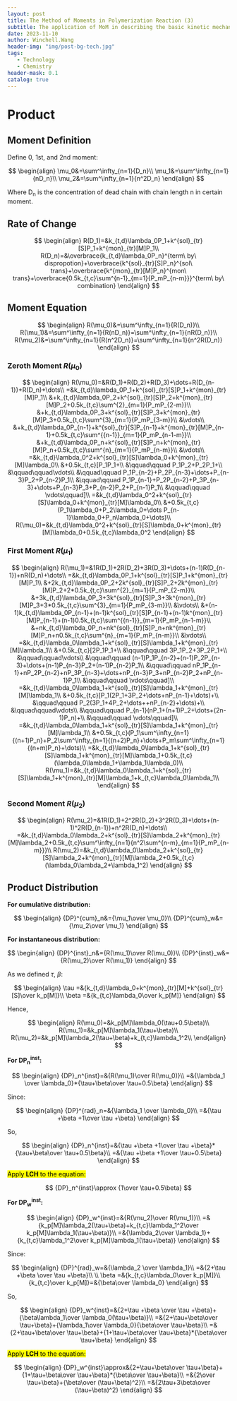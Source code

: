 ```yaml
---
layout: post
title: The Method of Moments in Polymerization Reaction (3)
subtitle: The application of MoM in describing the basic kinetic mechanism of polymerization reaction
date: 2023-11-10
author: Winchell.Wang
header-img: "img/post-bg-tech.jpg"
tags:
   - Technology
   - Chemistry
header-mask: 0.1
catalog: true
---
```


# Product

## Moment Definition

Define 0, 1st, and 2nd moment:

$$
\begin{align}
\mu_0&=\sum^\infty_{n=1}{D_n}\\
\mu_1&=\sum^\infty_{n=1}{nD_n}\\
\mu_2&=\sum^\infty_{n=1}{n^2D_n}
\end{align}
$$

Where D<sub>n</sub> is the concentration of dead chain with chain length n in certain moment.

## Rate of Change

$$
\begin{align}
R(D_1)=&k_{t,d}\lambda_0P_1+k^{sol}_{tr}[S]P_1+k^{mon}_{tr}[M]P_1\\
R(D_n)=&\overbrace{k_{t,d}\lambda_0P_n}^{term\ by\ dispropotion}+\overbrace{k^{sol}_{tr}[S]P_n}^{sol\ trans}+\overbrace{k^{mon}_{tr}[M]P_n}^{mon\ trans}+\overbrace{0.5k_{t,c}\sum^{n-1}_{m=1}{P_mP_{n-m}}}^{term\ by\ combination}
\end{align}
$$

## Moment Equation

$$
\begin{align}
R(\mu_0)&=\sum^\infty_{n=1}{R(D_n)}\\
R(\mu_1)&=\sum^\infty_{n=1}{R(nD_n)}=\sum^\infty_{n=1}{nR(D_n)}\\
R(\mu_2)&=\sum^\infty_{n=1}{R(n^2D_n)}=\sum^\infty_{n=1}{n^2R(D_n)}
\end{align}
$$

### Zeroth Moment $R(\mu_0)$

$$
\begin{align}
R(\mu_0)=&R(D_1)+R(D_2)+R(D_3)+\dots+R(D_{n-1})+R(D_n)+\dots\\
=&k_{t,d}\lambda_0P_1+k^{sol}_{tr}[S]P_1+k^{mon}_{tr}[M]P_1\\
&+k_{t,d}\lambda_0P_2+k^{sol}_{tr}[S]P_2+k^{mon}_{tr}[M]P_2+0.5k_{t,c}\sum^{2}_{m=1}{P_mP_{2-m}}\\
&+k_{t,d}\lambda_0P_3+k^{sol}_{tr}[S]P_3+k^{mon}_{tr}[M]P_3+0.5k_{t,c}\sum^{3}_{m=1}{P_mP_{3-m}}\\
&\vdots\\
&+k_{t,d}\lambda_0P_{n-1}+k^{sol}_{tr}[S]P_{n-1}+k^{mon}_{tr}[M]P_{n-1}+0.5k_{t,c}\sum^{{n-1}}_{m=1}{P_mP_{n-1-m}}\\
&+k_{t,d}\lambda_0P_n+k^{sol}_{tr}[S]P_n+k^{mon}_{tr}[M]P_n+0.5k_{t,c}\sum^{n}_{m=1}{P_mP_{n-m}}\\
&\vdots\\
=&k_{t,d}\lambda_0^2+k^{sol}_{tr}[S]\lambda_0+k^{mon}_{tr}[M]\lambda_0\\
&+0.5k_{t,c}[P_1P_1+\\
&\qquad\qquad P_1P_2+P_2P_1+\\
&\qquad\qquad\vdots\\
&\qquad\qquad P_1P_{n-2}+P_2P_{n-3}+\dots+P_{n-3}P_2+P_{n-2}P_1\\
&\qquad\qquad P_1P_{n-1}+P_2P_{n-2}+P_3P_{n-3}+\dots+P_{n-3}P_3+P_{n-2}P_2+P_{n-1}P_1\\
&\qquad\qquad \vdots\qquad]\\
=&k_{t,d}\lambda_0^2+k^{sol}_{tr}[S]\lambda_0+k^{mon}_{tr}[M]\lambda_0\\
&+0.5k_{t,c}(P_1\lambda_0+P_2\lambda_0+\dots P_{n-1}\lambda_0+P_n\lambda_0+\dots)\\
R(\mu_0)=&k_{t,d}\lambda_0^2+k^{sol}_{tr}[S]\lambda_0+k^{mon}_{tr}[M]\lambda_0+0.5k_{t,c}\lambda_0^2
\end{align}
$$

### First Moment $R(\mu_1)$

$$
\begin{align}
R(\mu_1)=&1R(D_1)+2R(D_2)+3R(D_3)+\dots+(n-1)R(D_{n-1})+nR(D_n)+\dots\\
=&k_{t,d}\lambda_0P_1+k^{sol}_{tr}[S]P_1+k^{mon}_{tr}[M]P_1\\
&+2k_{t,d}\lambda_0P_2+2k^{sol}_{tr}[S]P_2+2k^{mon}_{tr}[M]P_2+2*0.5k_{t,c}\sum^{2}_{m=1}{P_mP_{2-m}}\\
&+3k_{t,d}\lambda_0P_3+3k^{sol}_{tr}[S]P_3+3k^{mon}_{tr}[M]P_3+3*0.5k_{t,c}\sum^{3}_{m=1}{P_mP_{3-m}}\\
&\vdots\\
&+(n-1)k_{t,d}\lambda_0P_{n-1}+(n-1)k^{sol}_{tr}[S]P_{n-1}+(n-1)k^{mon}_{tr}[M]P_{n-1}+(n-1)0.5k_{t,c}\sum^{{n-1}}_{m=1}{P_mP_{n-1-m}}\\
&+nk_{t,d}\lambda_0P_n+nk^{sol}_{tr}[S]P_n+nk^{mon}_{tr}[M]P_n+n0.5k_{t,c}\sum^{n}_{m=1}{P_mP_{n-m}}\\
&\vdots\\
=&k_{t,d}\lambda_0\lambda_1+k^{sol}_{tr}[S]\lambda_1+k^{mon}_{tr}[M]\lambda_1\\
&+0.5k_{t,c}[2P_1P_1+\\
&\qquad\qquad 3P_1P_2+3P_2P_1+\\
&\qquad\qquad\vdots\\
&\qquad\qquad (n-1)P_1P_{n-2}+(n-1)P_2P_{n-3}+\dots+(n-1)P_{n-3}P_2+(n-1)P_{n-2}P_1\\
&\qquad\qquad nP_1P_{n-1}+nP_2P_{n-2}+nP_3P_{n-3}+\dots+nP_{n-3}P_3+nP_{n-2}P_2+nP_{n-1}P_1\\
&\qquad\qquad \vdots\qquad]\\
=&k_{t,d}\lambda_0\lambda_1+k^{sol}_{tr}[S]\lambda_1+k^{mon}_{tr}[M]\lambda_1\\
&+0.5k_{t,c}[P_1(2P_1+3P_2+\dots+nP_{n-1}+\dots)+\\
&\qquad\qquad P_2(3P_1+4P_2+\dots++nP_{n-2}+\dots)+\\
&\qquad\qquad\vdots\\
&\qquad\qquad P_{n-1}(nP_1+(n+1)P_2+\dots+(2n-1)P_n)+\\
&\qquad\qquad \vdots\qquad]\\
=&k_{t,d}\lambda_0\lambda_1+k^{sol}_{tr}[S]\lambda_1+k^{mon}_{tr}[M]\lambda_1\\
&+0.5k_{t,c}(P_1\sum^\infty_{n=1}{(n+1)P_n}+P_2\sum^\infty_{n=1}{(n+2)P_n}+\dots+P_m\sum^\infty_{n=1}{(n+m)P_n}+\dots)\\
=&k_{t,d}\lambda_0\lambda_1+k^{sol}_{tr}[S]\lambda_1+k^{mon}_{tr}[M]\lambda_1+0.5k_{t,c}(\lambda_0\lambda_1+\lambda_1\lambda_0)\\
R(\mu_1)=&k_{t,d}\lambda_0\lambda_1+k^{sol}_{tr}[S]\lambda_1+k^{mon}_{tr}[M]\lambda_1+k_{t,c}\lambda_0\lambda_1\\
\end{align}
$$

### Second Moment $R(\mu_2)$

$$
\begin{align}
R(\mu_2)=&1R(D_1)+2^2R(D_2)+3^2R(D_3)+\dots+(n-1)^2R(D_{n-1})+n^2R(D_n)+\dots\\
=&k_{t,d}\lambda_0\lambda_2+k^{sol}_{tr}[S]\lambda_2+k^{mon}_{tr}[M]\lambda_2+0.5k_{t,c}\sum^\infty_{n=1}{n^2\sum^{n-m}_{m=1}{P_mP_{n-m}}}\\
R(\mu_2)=&k_{t,d}\lambda_0\lambda_2+k^{sol}_{tr}[S]\lambda_2+k^{mon}_{tr}[M]\lambda_2+0.5k_{t,c}(\lambda_0\lambda_2+\lambda_1^2)
\end{align}
$$

## Product Distribution

**For cumulative distribution:**

$$
\begin{align}
{DP}^{cum}_n&={\mu_1\over \mu_0}\\
{DP}^{cum}_w&={\mu_2\over \mu_1}
\end{align}
$$

**For instantaneous distribution:**

$$
\begin{align}
{DP}^{inst}_n&={R(\mu_1)\over R(\mu_0)}\\
{DP}^{inst}_w&={R(\mu_2)\over R(\mu_1)}
\end{align}
$$

As we defined $\tau,\ \beta$:

$$
\begin{align}
\tau =&{k_{t,d}\lambda_0+k^{mon}_{tr}[M]+k^{sol}_{tr}[S]\over k_p[M]}\\
\beta =&{k_{t,c}\lambda_0\over k_p[M]}
\end{align}
$$

Hence,

$$
\begin{align}
R(\mu_0)=&k_p[M]\lambda_0(\tau+0.5\beta)\\
R(\mu_1)=&k_p[M]\lambda_1(\tau+\beta)\\
R(\mu_2)=&k_p[M]\lambda_2(\tau+\beta)+k_{t,c}\lambda_1^2\\
\end{align}
$$

**For DP<sub>n</sub><sup>inst</sup>:**

$$
\begin{align}
{DP}_n^{inst}=&{R(\mu_1)\over R(\mu_0)}\\
=&{\lambda_1 \over \lambda_0}*{\tau+\beta\over \tau+0.5\beta}
\end{align}
$$

Since:

$$
\begin{align}
{DP}^{rad}_n=&{\lambda_1 \over \lambda_0}\\
=&{\tau +\beta +1\over \tau +\beta}
\end{align}
$$

So,

$$
\begin{align}
{DP}_n^{inst}=&{\tau +\beta +1\over \tau +\beta}*{\tau+\beta\over \tau+0.5\beta}\\
=&{\tau +\beta +1\over \tau+0.5\beta}
\end{align}
$$

<mark>Apply **LCH** to the equation:</mark>

$$
{DP}_n^{inst}\approx {1\over \tau+0.5\beta}
$$

**For DP<sub>w</sub><sup>inst</sup>:**

$$
\begin{align}
{DP}_w^{inst}=&{R(\mu_2)\over R(\mu_1)}\\
=&{k_p[M]\lambda_2(\tau+\beta)+k_{t,c}\lambda_1^2\over k_p[M]\lambda_1(\tau+\beta)}\\
=&{\lambda_2\over \lambda_1}+{k_{t,c}\lambda_1^2\over k_p[M]\lambda_1(\tau+\beta)}
\end{align}
$$

Since:

$$
\begin{align}
{DP}^{rad}_w=&{\lambda_2 \over \lambda_1}\\
=&{2+\tau +\beta \over \tau +\beta}\\
\\
\beta =&{k_{t,c}\lambda_0\over k_p[M]}\\
{k_{t,c}\over k_p[M]}=&{\beta\over \lambda_0} 
\end{align}
$$

So,

$$
\begin{align}
{DP}_w^{inst}=&{2+\tau +\beta \over \tau +\beta}+{\beta\lambda_1\over \lambda_0(\tau+\beta)}\\
=&{2+\tau+\beta\over \tau+\beta}+{\lambda_1\over \lambda_0}{\beta\over \tau+\beta}\\
=&{2+\tau+\beta\over \tau+\beta}+{1+\tau+\beta\over \tau+\beta}*{\beta\over \tau+\beta}
\end{align}
$$

<mark>Apply **LCH** to the equation:</mark>

$$
\begin{align}
{DP}_w^{inst}\approx&{2+\tau+\beta\over \tau+\beta}+{1+\tau+\beta\over \tau+\beta}*{\beta\over \tau+\beta}\\
=&{2\over \tau+\beta}+{\beta\over (\tau+\beta)^2}\\
=&{2\tau+3\beta\over (\tau+\beta)^2}
\end{align}
$$